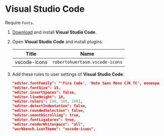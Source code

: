 # Visual Studio Code
Require `Fonts`.
1. [Download](https://code.visualstudio.com/Download) and install **Visual Studio Code**.
2. Open **Visual Studio Code** and install plugins:

    | Title | Name |
    | -- | -- |
    | vscode-icons | `robertohuertasm.vscode-icons` |

3. Add these rules to user settings of **Visual Studio Code**:
    ```json
    "editor.fontFamily": "'Fira Code', 'Noto Sans Mono CJK TC', monospace",
    "editor.fontSize": 15,
    "editor.insertSpaces": false,
    "editor.lineHeight": 18,
    "editor.rulers": [80, 160, 240],
    "editor.detectIndentation": false,
    "editor.roundedSelection": false,
    "editor.smoothScrolling": true,
    "editor.fontLigatures": true,
    "editor.renderWhitespace": "all",
    "workbench.iconTheme": "vscode-icons",
    ```
